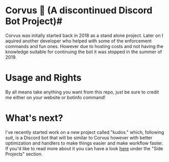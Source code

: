 # Corvus 💾 (A discontinued Discord Bot Project)#

Corvus was initally started back in 2018 as a stand alone project. Later on I aquired another developer who helped with some of the enforcement commands and fun ones. However due to hosting costs and not having the knowledge suitable for continuing the bot it was stopped in the summer of 2019. 

# Usage and Rights
By all means take anything you want from this repo, just be sure to credit me either on your website or botinfo command!

# What's next?

I've recently started work on a new project called "kudos." which, following suit, is a Discord bot that will be similar to Corvus however with better optimization and handlers to make things easier and make workflow faster. If you'd like to read more about it you can have a look [here]("https://edenserver.xyz") under the "Side Projects" section.
